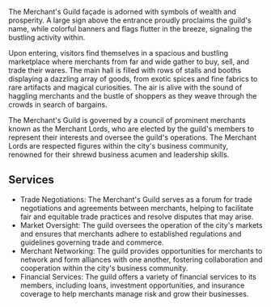 The Merchant's Guild façade is adorned with symbols of wealth and prosperity. A large sign above the entrance proudly proclaims the guild's name, while colorful banners and flags flutter in the breeze, signaling the bustling activity within.

Upon entering, visitors find themselves in a spacious and bustling marketplace where merchants from far and wide gather to buy, sell, and trade their wares. The main hall is filled with rows of stalls and booths displaying a dazzling array of goods, from exotic spices and fine fabrics to rare artifacts and magical curiosities. The air is alive with the sound of haggling merchants and the bustle of shoppers as they weave through the crowds in search of bargains.

The Merchant's Guild is governed by a council of prominent merchants known as the Merchant Lords, who are elected by the guild's members to represent their interests and oversee the guild's operations. The Merchant Lords are respected figures within the city's business community, renowned for their shrewd business acumen and leadership skills.

## Services

- Trade Negotiations: The Merchant's Guild serves as a forum for trade negotiations and agreements between merchants, helping to facilitate fair and equitable trade practices and resolve disputes that may arise.
- Market Oversight: The guild oversees the operation of the city's markets and ensures that merchants adhere to established regulations and guidelines governing trade and commerce.
- Merchant Networking: The guild provides opportunities for merchants to network and form alliances with one another, fostering collaboration and cooperation within the city's business community.
- Financial Services: The guild offers a variety of financial services to its members, including loans, investment opportunities, and insurance coverage to help merchants manage risk and grow their businesses.
